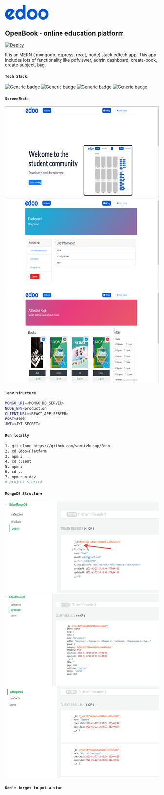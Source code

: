 <img alt='log' src="client/public/icons/edoo3.svg" style='height:48px' />

## OpenBook  - online education platform

[![Deploy](https://www.herokucdn.com/deploy/button.svg)](https://edoo-daydone.herokuapp.com)


It is an MERN ( mongodb, express, react, node) stack edtech app. This app includes lots of functionality like pdfviewer, admin dashboard, create-book, create-subject, bag.

#### `Tech Stack:`

[![Generic badge](https://img.shields.io/badge/Node.js->=12-red.svg)](https://shields.io/)  [![Generic badge](https://img.shields.io/badge/React.js->=16.8-blue.svg)](https://shields.io/)  [![Generic badge](https://img.shields.io/badge/MongoDB->=4-teal.svg)](https://shields.io/)  [![Generic badge](https://img.shields.io/badge/Express.js->=4-<COLOR>.svg)](https://shields.io/)
#### `ScreenShot:`
<img alt='log' src="screenshots/welcomepage.png" style='height:300px' />
<img alt='log' src="screenshots/admin_dashboard.png" style='height:300px' />
<img alt='log' src="screenshots/allbookpage.png" style='height:300px' />

#### `.env structure`

```bash
MONGO_URI=<MONGO_DB_SERVER>
NODE_ENV=production
CLIENT_URL=<REACT_APP_SERVER>
PORT=8000
JWT=<JWT_SECRET>
```

#### `Run locally`
```bash
1. git clone https://github.com/samatzhusup/Edoo
2. cd Edoo-Platform
3. npm i
4. cd client 
5. npm i
6. cd ..
7. npm run dev
# project started
```
#### `MongoDB Structure`
<img alt='log' src="screenshots/mongo_user.png" style='height:300px' />
<img alt='log' src="screenshots/mongo_product.png" style='height:300px' />
<img alt='log' src="screenshots/mongo_category.png" style='height:300px' />

#### `Don't forget to put a star`

